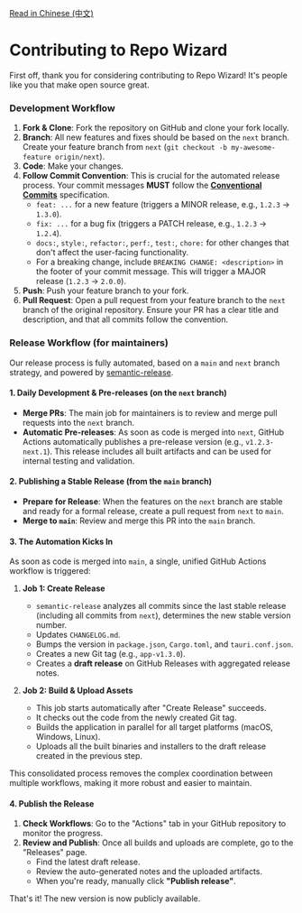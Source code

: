 [Read in Chinese (中文)](./docs/CONTRIBUTING.zh-CN.md)

# Contributing to Repo Wizard

First off, thank you for considering contributing to Repo Wizard! It's people like you that make open source great.

### Development Workflow

1.  **Fork & Clone**: Fork the repository on GitHub and clone your fork locally.
2.  **Branch**: All new features and fixes should be based on the `next` branch. Create your feature branch from `next` (`git checkout -b my-awesome-feature origin/next`).
3.  **Code**: Make your changes.
4.  **Follow Commit Convention**: This is crucial for the automated release process. Your commit messages **MUST** follow the [**Conventional Commits**](https://www.conventionalcommits.org/en/v1.0.0/) specification.
    *   `feat: ...` for a new feature (triggers a MINOR release, e.g., `1.2.3` -> `1.3.0`).
    *   `fix: ...` for a bug fix (triggers a PATCH release, e.g., `1.2.3` -> `1.2.4`).
    *   `docs:`, `style:`, `refactor:`, `perf:`, `test:`, `chore:` for other changes that don't affect the user-facing functionality.
    *   For a breaking change, include `BREAKING CHANGE: <description>` in the footer of your commit message. This will trigger a MAJOR release (`1.2.3` -> `2.0.0`).
5.  **Push**: Push your feature branch to your fork.
6.  **Pull Request**: Open a pull request from your feature branch to the `next` branch of the original repository. Ensure your PR has a clear title and description, and that all commits follow the convention.

### Release Workflow (for maintainers)

Our release process is fully automated, based on a `main` and `next` branch strategy, and powered by [semantic-release](https://github.com/semantic-release/semantic-release).

#### 1. Daily Development & Pre-releases (on the `next` branch)

- **Merge PRs**: The main job for maintainers is to review and merge pull requests into the `next` branch.
- **Automatic Pre-releases**: As soon as code is merged into `next`, GitHub Actions automatically publishes a pre-release version (e.g., `v1.2.3-next.1`). This release includes all built artifacts and can be used for internal testing and validation.

#### 2. Publishing a Stable Release (from the `main` branch)

- **Prepare for Release**: When the features on the `next` branch are stable and ready for a formal release, create a pull request from `next` to `main`.
- **Merge to `main`**: Review and merge this PR into the `main` branch.

#### 3. The Automation Kicks In

As soon as code is merged into `main`, a single, unified GitHub Actions workflow is triggered:

1.  **Job 1: Create Release**
    -   `semantic-release` analyzes all commits since the last stable release (including all commits from `next`), determines the new stable version number.
    -   Updates `CHANGELOG.md`.
    -   Bumps the version in `package.json`, `Cargo.toml`, and `tauri.conf.json`.
    -   Creates a new Git tag (e.g., `app-v1.3.0`).
    -   Creates a **draft release** on GitHub Releases with aggregated release notes.

2.  **Job 2: Build & Upload Assets**
    -   This job starts automatically after "Create Release" succeeds.
    -   It checks out the code from the newly created Git tag.
    -   Builds the application in parallel for all target platforms (macOS, Windows, Linux).
    -   Uploads all the built binaries and installers to the draft release created in the previous step.

This consolidated process removes the complex coordination between multiple workflows, making it more robust and easier to maintain.

#### 4. Publish the Release

1.  **Check Workflows**: Go to the "Actions" tab in your GitHub repository to monitor the progress.
2.  **Review and Publish**: Once all builds and uploads are complete, go to the "Releases" page.
    -   Find the latest draft release.
    -   Review the auto-generated notes and the uploaded artifacts.
    -   When you're ready, manually click **"Publish release"**.

That's it! The new version is now publicly available.